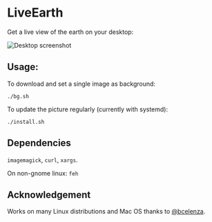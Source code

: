 # LiveEarth

Get a live view of the earth on your desktop:

![Desktop screenshot](./demo.png)

## Usage:

To download and set a single image as background:

```
./bg.sh
```

To update the picture regularly (currently with systemd):

```
./install.sh
```

## Dependencies

`imagemagick`, `curl`, `xargs`.

On non-gnome linux: `feh`

## Acknowledgement

Works on many Linux distributions and Mac OS thanks to [@bcelenza](https://github.com/bcelenza).

